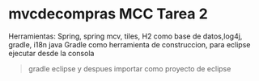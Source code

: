 # mvcdecompras MCC Tarea 2 
Herramientas: Spring, spring mcv, tiles, H2 como base de datos,log4j, gradle, i18n java
Gradle como herramienta de construccion, para eclipse ejecutar desde la consola
> gradle eclipse
y despues importar como proyecto de eclipse
